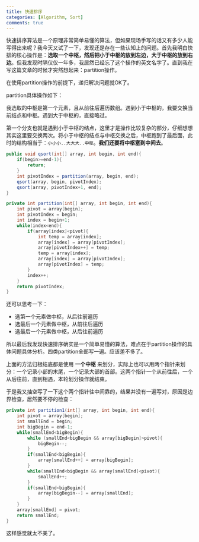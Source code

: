 ```yaml
---
title: 快速排序
categories: [Algorithm, Sort]
comments: true
---
```


快速排序算法是一个原理非常简单易懂的算法，但如果现场手写的话又有多少人能写得出来呢？我今天又试了一下，发现还是存在一些认知上的问题。首先我明白快排的核心操作是：**选取一个中枢，然后把小于中枢的放到左边，大于中枢的放到右边**。但我发现时隔仅仅一年多，我居然已经忘了这个操作的英文名字了。直到我在写这篇文章的时候才突然想起来：partition操作。

在使用partition操作的前提下，递归解决问题就OK了。

<!--more-->

partition具体操作如下：

我选取的中枢是第一个元素，且从前往后遍历数组。遇到小于中枢的，我要交换当前结点和中枢。遇到大于中枢的，直接略过。

第一个分支也就是遇到小于中枢的结点，这里才是操作比较复杂的部分，仔细想想其实这里要交换两次。将小于中枢的结点与中枢交换之后，中枢跑到了最后面，此时的结构相当于：`小小小..大大大..中枢`。**我们还要将中枢塞到中间去**。

```java
public void qsort(int[] array, int begin, int end){
    if(begin>=end-1){
        return;
    }
    int pivotIndex = partition(array, begin, end);
    qsort(array, begin, pivotIndex);
    qsort(array, pivotIndex+1, end);
}

private int partition(int[] array, int begin, int end){
    int pivot = array[begin];
    int pivotIndex = begin;
    int index = begin+1;
    while(index<end){
        if(array[index]<pivot){
            int temp = array[index];
            array[index] = array[pivotIndex];
            array[pivotIndex++] = temp;
            temp = array[index];
            array[index] = array[pivotIndex];
            array[pivotIndex] = temp;
        }
        index++;
    }
    return pivotIndex;
}
```

还可以思考一下：

- 选第一个元素做中枢，从后往前遍历
- 选最后一个元素做中枢，从前往后遍历
- 选最后一个元素做中枢，从后往前遍历

所以最后我发现快速排序确实是一个简单易懂的算法，难点在于partition操作的具体问题具体分析。四类partition全部写一遍。应该差不多了。

上面的方法归根结底都是使用 **一个中枢** 来划分，实际上也可以用两个指针来划分：一个记录小部的末尾，一个记录大部的首部。这两个指针一个从前往后，一个从后往前，直到相遇，本轮划分操作就结束。

于是我又抽空写了一下这个两个指针往中间靠的，结果并没有一遍写对，原因是边界检查，居然要不停的检查：

```java
private int partition1(int[] array, int begin, int end){
    int pivot = array[begin];
    int smallEnd = begin;
    int bigBegin = end-1;
    while(smallEnd<bigBegin){
        while (smallEnd<bigBegin && array[bigBegin]>pivot){
            bigBegin--;
        }
        if(smallEnd<bigBegin){
            array[smallEnd++] = array[bigBegin];
        }
        while(smallEnd<bigBegin && array[smallEnd]<pivot){
            smallEnd++;
        }
        if(smallEnd<bigBegin){
            array[bigBegin--] = array[smallEnd];
        }
    }
    array[smallEnd] = pivot;
    return smallEnd;
}
```

这样感觉就太不美了。
